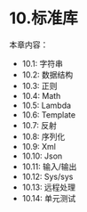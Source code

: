 # 10.标准库

本章内容：

- 10.1: 字符串
- 10.2: 数据结构
- 10.3: 正则
- 10.4: Math
- 10.5: Lambda
- 10.6: Template
- 10.7: 反射
- 10.8: 序列化
- 10.9: Xml
- 10.10: Json
- 10.11: 输入/输出
- 10.12: Sys/sys
- 10.13: 远程处理
- 10.14: 单元测试